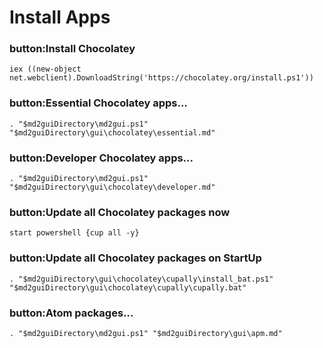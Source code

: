 # Install Apps

### button:Install Chocolatey
`iex ((new-object net.webclient).DownloadString('https://chocolatey.org/install.ps1'))`

### button:Essential Chocolatey apps...
`. "$md2guiDirectory\md2gui.ps1" "$md2guiDirectory\gui\chocolatey\essential.md"`

### button:Developer Chocolatey apps...
`. "$md2guiDirectory\md2gui.ps1" "$md2guiDirectory\gui\chocolatey\developer.md"`

### button:Update all Chocolatey packages now
`start powershell {cup all -y}`

### button:Update all Chocolatey packages on StartUp
`. "$md2guiDirectory\gui\chocolatey\cupally\install_bat.ps1" "$md2guiDirectory\gui\chocolatey\cupally\cupally.bat"`

### button:Atom packages...
`. "$md2guiDirectory\md2gui.ps1" "$md2guiDirectory\gui\apm.md"`
